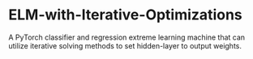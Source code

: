 # ELM-with-Iterative-Optimizations
A PyTorch classifier and regression extreme learning machine that can utilize iterative solving methods to set hidden-layer to output weights. 
